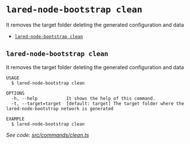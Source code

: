 `lared-node-bootstrap clean`
========================

It removes the target folder deleting the generated configuration and data

* [`lared-node-bootstrap clean`](#lared-node-bootstrap-clean)

## `lared-node-bootstrap clean`

It removes the target folder deleting the generated configuration and data

```
USAGE
  $ lared-node-bootstrap clean

OPTIONS
  -h, --help           It shows the help of this command.
  -t, --target=target  [default: target] The target folder where the lared-node-bootstrap network is generated

EXAMPLE
  $ lared-node-bootstrap clean
```

_See code: [src/commands/clean.ts](https://github.com/lared-association/lared-node-bootstrap/blob/master/src/commands/clean.ts)_
